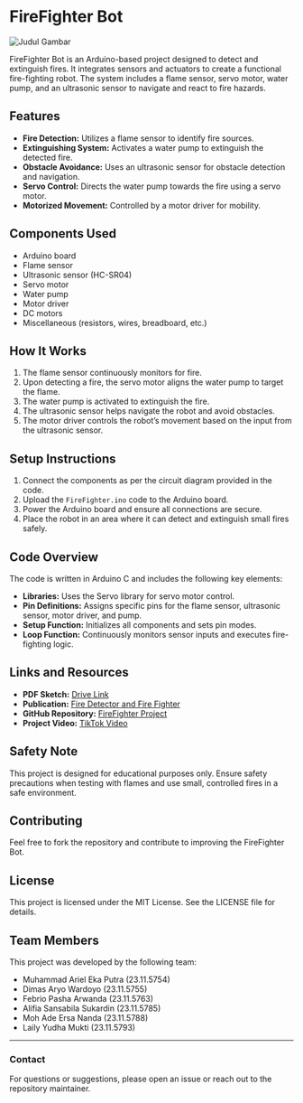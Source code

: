 # FireFighter Bot
![Judul Gambar](https://drive.google.com/file/d/1emVAN6W_8kVa7mWaR3VVX9IqhIZIi-oo/view?usp=sharing)

FireFighter Bot is an Arduino-based project designed to detect and extinguish fires. It integrates sensors and actuators to create a functional fire-fighting robot. The system includes a flame sensor, servo motor, water pump, and an ultrasonic sensor to navigate and react to fire hazards.

## Features

- **Fire Detection:** Utilizes a flame sensor to identify fire sources.
- **Extinguishing System:** Activates a water pump to extinguish the detected fire.
- **Obstacle Avoidance:** Uses an ultrasonic sensor for obstacle detection and navigation.
- **Servo Control:** Directs the water pump towards the fire using a servo motor.
- **Motorized Movement:** Controlled by a motor driver for mobility.

## Components Used

- Arduino board
- Flame sensor
- Ultrasonic sensor (HC-SR04)
- Servo motor
- Water pump
- Motor driver
- DC motors
- Miscellaneous (resistors, wires, breadboard, etc.)

## How It Works

1. The flame sensor continuously monitors for fire.
2. Upon detecting a fire, the servo motor aligns the water pump to target the flame.
3. The water pump is activated to extinguish the fire.
4. The ultrasonic sensor helps navigate the robot and avoid obstacles.
5. The motor driver controls the robot’s movement based on the input from the ultrasonic sensor.

## Setup Instructions

1. Connect the components as per the circuit diagram provided in the code.
2. Upload the `FireFighter.ino` code to the Arduino board.
3. Power the Arduino board and ensure all connections are secure.
4. Place the robot in an area where it can detect and extinguish small fires safely.

## Code Overview

The code is written in Arduino C and includes the following key elements:

- **Libraries:** Uses the Servo library for servo motor control.
- **Pin Definitions:** Assigns specific pins for the flame sensor, ultrasonic sensor, motor driver, and pump.
- **Setup Function:** Initializes all components and sets pin modes.
- **Loop Function:** Continuously monitors sensor inputs and executes fire-fighting logic.

## Links and Resources

- **PDF Sketch:** [Drive Link](https://drive.google.com/file/d/15X5LT9lqbTVAk00VQzdXvvYD8MUygqg6/view?usp=sharing)
- **Publication:** [Fire Detector and Fire Fighter](https://launchinpad.com/project/fire-detector-fire-fighter-7dcfc75)
- **GitHub Repository:** [FireFighter Project](https://github.com/DimasAryoWardoyo/FireFighter.git)
- **Project Video:** [TikTok Video](https://vt.tiktok.com/ZS6QBRC6q/)

## Safety Note

This project is designed for educational purposes only. Ensure safety precautions when testing with flames and use small, controlled fires in a safe environment.

## Contributing

Feel free to fork the repository and contribute to improving the FireFighter Bot.

## License

This project is licensed under the MIT License. See the LICENSE file for details.

## Team Members

This project was developed by the following team:

- Muhammad Ariel Eka Putra (23.11.5754)
- Dimas Aryo Wardoyo (23.11.5755)
- Febrio Pasha Arwanda (23.11.5763)
- Alifia Sansabila Sukardin (23.11.5785)
- Moh Ade Ersa Nanda (23.11.5788)
- Laily Yudha Mukti (23.11.5793)

---

### Contact

For questions or suggestions, please open an issue or reach out to the repository maintainer.

